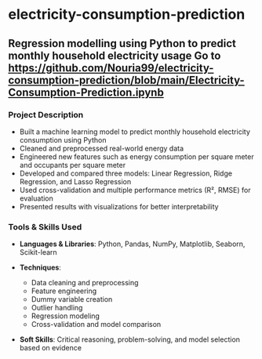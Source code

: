 # electricity-consumption-prediction
Regression modelling using Python to predict monthly household electricity usage
Go to https://github.com/Nouria99/electricity-consumption-prediction/blob/main/Electricity-Consumption-Prediction.ipynb
---

###  Project Description

* Built a machine learning model to predict monthly household electricity consumption using Python
* Cleaned and preprocessed real-world energy data
* Engineered new features such as energy consumption per square meter and occupants per square meter
* Developed and compared three models: Linear Regression, Ridge Regression, and Lasso Regression
* Used cross-validation and multiple performance metrics (R², RMSE) for evaluation
* Presented results with visualizations for better interpretability


### Tools & Skills Used

* **Languages & Libraries**: Python, Pandas, NumPy, Matplotlib, Seaborn, Scikit-learn
* **Techniques**:

  * Data cleaning and preprocessing
  * Feature engineering
  * Dummy variable creation
  * Outlier handling
  * Regression modeling
  * Cross-validation and model comparison
* **Soft Skills**: Critical reasoning, problem-solving, and model selection based on evidence


